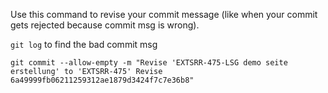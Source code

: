 Use this command to revise your commit message (like when your commit gets rejected because commit msg is wrong). 

`git log` to find the bad commit msg

`git commit --allow-empty -m "Revise 'EXTSRR-475-LSG demo seite erstellung' to 'EXTSRR-475' Revise 6a49999fb06211259312ae1879d3424f7c7e36b8"`

